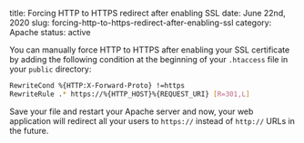 title: Forcing HTTP to HTTPS redirect after enabling SSL
date: June 22nd, 2020
slug: forcing-http-to-https-redirect-after-enabling-ssl
category: Apache
status: active

You can manually force HTTP to HTTPS after enabling your SSL certificate by adding the following condition at the beginning of your `.htaccess` file in your `public` directory:

```bash
RewriteCond %{HTTP:X-Forward-Proto} !=https
RewriteRule .* https://%{HTTP_HOST}%{REQUEST_URI} [R=301,L]
```

Save your file and restart your Apache server and now, your web application will redirect all your users to `https://` instead of `http://` URLs in the future.
